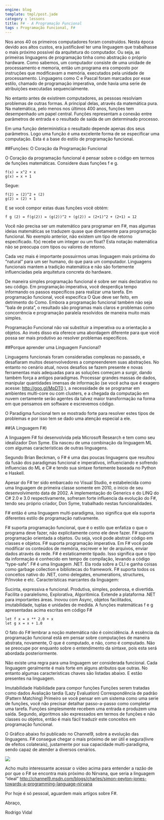 ```yaml
---
engine: blog
template: tmpl/post.jade
category : lessons
title: F# - A Programação Funcional
tags : Programação Funcional, F#
---
```


Nos anos 40 os primeiros computadores foram construídos. Nesta época devido aos altos custos, era justificável ter uma linguagem que trabalhasse o mais próximo possível da arquitetura do computador. Ou seja, as primeiras linguagens de programação tinha como abstração o próprio hardware. Como sabemos, um computador consiste de uma unidade de processamento e memoria, então um programa era composto por instruções que modificavam a memória, executados pela unidade de processamento. Linguagens como C e Pascal foram marcados por esse estilo, chamado de programação imperativa, onde havia uma serie de atribuições executadas sequencialmente.

No entanto antes de existirem computadores, as pessoas resolviam problemas de outras formas. A principal delas, através da matemática pura. Na matemática, pelo menos nos últimos 400 anos, funções tem desempenhado um papel central. Funções representam a conexão entre parâmetros de entrada e o resultado de saída de um determinado processo.

Em uma função determinística o resultado depende apenas dos seus parâmetros. Logo uma função é uma excelente forma de se especificar uma computação. Esta é a base do estilo de programação funcional.

##Funções: O Coração da Programação Funcional

O Coração da programação funcional é pensar sobre o código em termos de funções matemáticas. Considere duas funções f e g.

	f(x) = x^2 + x
	g(x) = x + 1

Segue:

	f(2) = (2)^2 + (2)
	g(2) = (2) + 1

E se você compor estas duas funções você obtém:

	f g (2) = f(g(2)) = (g(2))^2 + (g(2)) = (2+1)^2 + (2+1) = 12

Você não precisa ser um matemático para programar em F#, mas algumas ideias matemáticas se traduzem quase que diretamente para programação funcional. No exemplo anterior, não existem um tipo de retorno especificado. f(x) recebe um integer ou um float? Esta notação matemática não se preocupa com tipos ou valores de retorno.

Cada vez mais é importante possuirmos umas linguagem mais próxima do “natural” para um ser humano, do que para um computador. Linguagens funcionais mantem a tradição matemática e não são fortemente influenciadas pela arquitetura concreta do hardware.

De maneira simples programação funcional é sobre ser mais declarativo no seu código. Em programação imperativa, você desperdiça tempo informando os passos específicos para realizar uma tarefa. Em programação funcional, você especifica O Que deve ser feito, em detrimento do Como. Embora a programação funcional também não seja “bala de prata”, o resultado são programas mais claros e problemas como concorrência e programação paralela resolvidos de maneira muito mais simples.

Programação Funcional não vai substituir a imperativa ou a orientação a objetos. Ao invés disso ela oferece uma abordagem diferente para que você possa ser mais produtivo ao resolver problemas específicos.

##Porque aprender uma Linguagem Funcional?

Linguagens funcionais foram consideradas complexas no passado, e desafiaram muitos desenvolvedores a compreenderem suas abstrações. No entanto no cenário atual, novos desafios se fazem presente e novas ferramentas mais adequadas para as soluções começam a surgir, dando também força a antigos paradigmas. Processar grandes massas de dados, manipular quantidades imensas de informação (se você acha que é exagero acesse: http://goo.gl/MpDT0 ), a necessidade de se programar em ambientes multi-core ou com clusters, e a chegada da computação em nuvem certamente serão agentes da talvez maior transformação na forma em que pensamos em software e escrevemos código.

O Paradigma funcional tem se mostrado forte para resolver estes tipos de problemas e por isso tem se dado uma atenção especial a ele.

##(A Linguagem F#)

A linguagem F# foi desenvolvida pela Microsoft Research e tem como seu idealizador Don Syme. Ela nasceu de uma combinação da linguagem ML com algumas características de outras linguagens.

Segundo Brian Beckman, o F# é uma das poucas linguagens que resultou da fusão dos paradigmas funcional e imperativos, influenciando e sofrendo influencias do ML e C# e tendo sua sintaxe fortemente baseada no Python e Haskell.

Apesar do F# ter sido embarcado no Visual Studio,  e estabelecida como uma linguagem de primeira classe  somente em 2010, o inicio de seu desenvolvimento data de 2002. A implementação do Generics e do LINQ do C# 2.0 e 3.0 respectivamente, sofreram forte influencia da evolução do F#, tendo seu próprio criador, Don Syme, trabalhado nestas funcionalidades.

F# então é uma linguagem multi-paradigma, isso significa que ela suporta diferentes estilo de programação nativamente.

F# suporta programação funcional, que é o estilo que enfatiza o que o programa deve fazer, não explicitamente como ele deve fazer.
F# suporta programação orientada a objetos. Ou seja, você pode abstrair código em classes e objetos.
F# suporta programação imperativa. Em F# você pode modificar os conteúdos de memória, escrever e ler de arquivos, enviar dados através da rede.
F# é estaticamente tipado. Isso significa que o tipo da informação é conhecido em tempo de compilação, levando a código “type-safe”.
F# é uma linguagem .NET. Ela roda sobre a CLI e ganha coisas como garbage collection e bibliotecas do framework. F# suporta todos os conceitos nativo do .NET, como delegates, enumerations, structures, P/Invoke e etc.
Características marcantes da linguagem:

Sucinta, expressiva e funcional. Produtiva, simples, poderosa, e divertida.
Facilita o paralelismo, Explorativa, Algoritimica. Extende a plataforma .NET para importantes áreas.
Inovou com Async, objetos facilitados, imutabilidade, tuplas e unidades de medida.
A funções matemáticas f e g apresentadas acima escritas em código F#

	let f x = x ** 2.0 + x
	let g x = x + 1.0

O fato do F# lembrar a noção matemática não é coincidência. A essência da programação funcional está em pensar sobre computações de maneira abstrata, novamente, O que é computado, e não, como é computado. Não se preocupe por enquanto sobre o entendimento da sintaxe, pois esta será abordada posteriormente.

Não existe uma regra para uma linguagem ser considerada funcional. Cada linguagem geralmente é mais forte em alguns atributos que outras. No entanto algumas características chaves são listadas abaixo. E estão presentes na linguagem.

Imutabilidade
Habilidade para compor funções
Funções serem tratadas como dados
Avaliação tardia (Lazy Evaluation)
Correspondência de padrão (Pattern Matching)
Primeiro se você pensar em um sistema como uma serie de funções, você não precisar detalhar passo-a-passo como completar uma tarefa. Funções simplesmente recebem uma entrada e produzem uma saída. Segundo, algoritmos são expressados em termos de funções e não classes ou objetos, então é mais fácil traduzir este conceitos em programação funcional.

O Gráfico abaixo foi publicado no Channel9, sobre a evolução das linguagens. F# consegue chegar o mais próximo de ser útil e segura(livre de efeitos colaterais), justamente por sua capacidade multi-paradigma, sendo capaz de atender a diversos cenários.

<img src="{{BASE_PATH}}/imgs/evolucao-linguagens.png" />

Acho muito interessante acessar o vídeo acima para entender a razão de por que o F# se encontra mais próximo do Nirvana, que seria a linguagem “ideal” http://channel9.msdn.com/blogs/charles/simon-peyton-jones-towards-a-programming-language-nirvana

Por hoje é só pessoal, aguardem mais artigos sobre F#.

Abraço,

Rodrigo Vidal